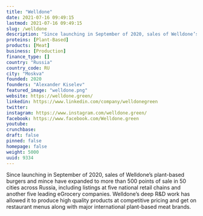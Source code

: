 ```yaml
---
title: "Welldone"
date: 2021-07-16 09:49:15
lastmod: 2021-07-16 09:49:15
slug: /welldone
description: "Since launching in September of 2020, sales of Welldone’s  plant-based burgers and mince have expanded to more than 500 points of sale in 50 cities across Russia, including listings at five national retail chains and another five leading eGrocery companies. Welldone’s deep R&D work has allowed it to produce high quality products at competitive pricing and get on restaurant menus along with major international plant-based meat brands."
proteins: [Plant-Based]
products: [Meat]
business: [Production]
finance_type: []
country: "Russia"
country_code: RU
city: "Moskva"
founded: 2020
founders: "Alexander Kiselev"
featured_image: "welldone.png"
website: https://welldone.green/
linkedin: https://www.linkedin.com/company/welldonegreen
twitter: 
instagram: https://www.instagram.com/welldone.green/
facebook: https://www.facebook.com/Welldone.green
youtube: 
crunchbase: 
draft: false
pinned: false
homepage: false
weight: 5000
uuid: 9334
---
```

Since launching in September of 2020, sales of Welldone’s  plant-based burgers and mince have expanded to more than 500 points of sale in 50 cities across Russia, including listings at five national retail chains and another five leading eGrocery companies. Welldone’s deep R&D work has allowed it to produce high quality products at competitive pricing and get on restaurant menus along with major international plant-based meat brands.
